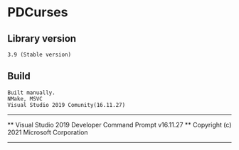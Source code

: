 
# PDCurses

## Library version

    3.9 (Stable version)  

## Build

    Built manually.  
    NMake, MSVC  
    Visual Studio 2019 Comunity(16.11.27)  
    
**********************************************************************
** Visual Studio 2019 Developer Command Prompt v16.11.27
** Copyright (c) 2021 Microsoft Corporation
**********************************************************************



